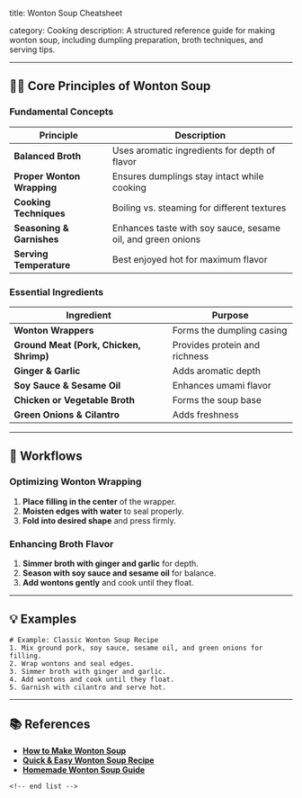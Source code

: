 title: Wonton Soup Cheatsheet

category: Cooking
description: A structured reference guide for making wonton soup, including dumpling preparation, broth techniques, and serving tips.

---

## 🥟🍜 **Core Principles of Wonton Soup**

### **Fundamental Concepts**

| Principle                        | Description                                                 |
| -------------------------------- | ----------------------------------------------------------- |
| **Balanced Broth**         | Uses aromatic ingredients for depth of flavor               |
| **Proper Wonton Wrapping** | Ensures dumplings stay intact while cooking                 |
| **Cooking Techniques**     | Boiling vs. steaming for different textures                 |
| **Seasoning & Garnishes**  | Enhances taste with soy sauce, sesame oil, and green onions |
| **Serving Temperature**    | Best enjoyed hot for maximum flavor                         |

### **Essential Ingredients**

| Ingredient                                    | Purpose                       |
| --------------------------------------------- | ----------------------------- |
| **Wonton Wrappers**                     | Forms the dumpling casing     |
| **Ground Meat (Pork, Chicken, Shrimp)** | Provides protein and richness |
| **Ginger & Garlic**                     | Adds aromatic depth           |
| **Soy Sauce & Sesame Oil**              | Enhances umami flavor         |
| **Chicken or Vegetable Broth**          | Forms the soup base           |
| **Green Onions & Cilantro**             | Adds freshness                |

---

## 🔄 **Workflows**

### **Optimizing Wonton Wrapping**

1. **Place filling in the center** of the wrapper.
2. **Moisten edges with water** to seal properly.
3. **Fold into desired shape** and press firmly.

### **Enhancing Broth Flavor**

1. **Simmer broth with ginger and garlic** for depth.
2. **Season with soy sauce and sesame oil** for balance.
3. **Add wontons gently** and cook until they float.

---

## 💡 **Examples**

```plaintext
# Example: Classic Wonton Soup Recipe
1. Mix ground pork, soy sauce, sesame oil, and green onions for filling.  
2. Wrap wontons and seal edges.  
3. Simmer broth with ginger and garlic.  
4. Add wontons and cook until they float.  
5. Garnish with cilantro and serve hot.  
```

---

## 📚 **References**

- **[How to Make Wonton Soup](https://www.streetsmartkitchen.com/wonton-soup/)**
- **[Quick &amp; Easy Wonton Soup Recipe](https://bellyfull.net/wonton-soup/)**
- **[Homemade Wonton Soup Guide](https://theeastcoastkitchen.com/homemade-wonton-soup/)**

```
<!-- end list -->
```